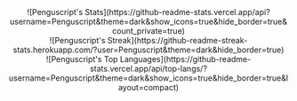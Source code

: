 <div style="text-align: center;">![Penguscript's Stats](https://github-readme-stats.vercel.app/api?username=Penguscript&theme=dark&show_icons=true&hide_border=true&count_private=true)</div>  
<div style="text-align: center;">![Penguscript's Streak](https://github-readme-streak-stats.herokuapp.com/?user=Penguscript&theme=dark&hide_border=true)</div>  
<div style="text-align: center;">![Penguscript's Top Languages](https://github-readme-stats.vercel.app/api/top-langs/?username=Penguscript&theme=dark&show_icons=true&hide_border=true&layout=compact)</div>  
